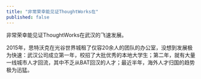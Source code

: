 ```yaml
---
title: "非常荣幸能见证ThoughtWorks在"
published: false
---
```

非常荣幸能见证ThoughtWorks在武汉的飞速发展。

2015年，思特沃克在光谷世界城租了仅容20余人的团队的办公室，没想到发展极为快速：武汉公司成立第一年，校招了大批优秀的本地大学生；第二年，就有大量一线城市人才回流，其中不乏从BAT回汉的人才；最近半年，海外人才归国的趋势极为迅猛。